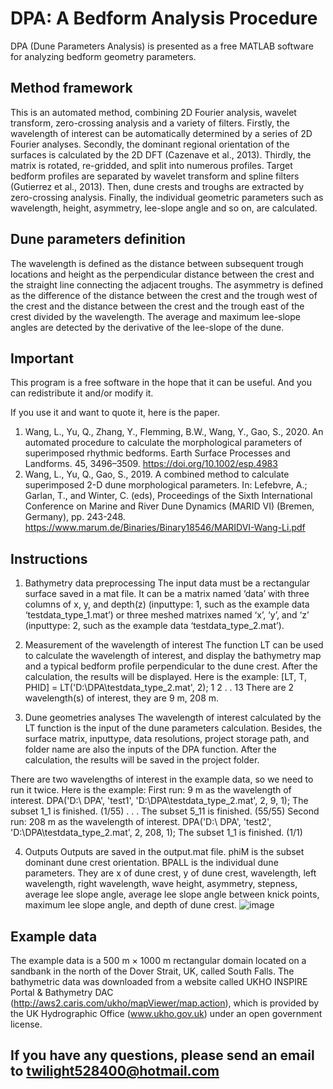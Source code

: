 # DPA: A Bedform Analysis Procedure
DPA (Dune Parameters Analysis) is presented as a free MATLAB software for analyzing bedform geometry parameters. 

## Method framework
This is an automated method, combining 2D Fourier analysis, wavelet transform, zero-crossing analysis and a variety of filters.
Firstly, the wavelength of interest can be automatically determined by a series of 2D Fourier analyses. Secondly, the dominant regional orientation of the surfaces is calculated by the 2D DFT (Cazenave et al., 2013). Thirdly, the matrix is rotated, re-gridded, and split into numerous profiles. Target bedform profiles are separated by wavelet transform and spline filters (Gutierrez et al., 2013). Then, dune crests and troughs are extracted by zero-crossing analysis. Finally, the individual geometric parameters such as wavelength, height, asymmetry, lee-slope angle and so on, are calculated. 

## Dune parameters definition 
The wavelength is defined as the distance between subsequent trough locations and height as the perpendicular distance between the crest and the straight line connecting the adjacent troughs. The asymmetry is defined as the difference of the distance between the crest and the trough west of the crest and the distance between the crest and the trough east of the crest divided by the wavelength. The average and maximum lee-slope angles are detected by the derivative of the lee-slope of the dune.
## Important
This program is a free software in the hope that it can be useful. And you can redistribute it and/or modify it. 

If you use it and want to quote it, here is the paper.
1.	Wang, L., Yu, Q., Zhang, Y., Flemming, B.W., Wang, Y., Gao, S., 2020. An automated procedure to calculate the morphological parameters of superimposed rhythmic bedforms. Earth Surface Processes and Landforms. 45, 3496–3509. https://doi.org/10.1002/esp.4983
2.	Wang, L., Yu, Q., Gao, S., 2019. A combined method to calculate superimposed 2-D dune morphological parameters. In: Lefebvre, A.; Garlan, T., and Winter, C. (eds), Proceedings of the Sixth International Conference on Marine and River Dune Dynamics (MARID VI) (Bremen, Germany), pp. 243-248. https://www.marum.de/Binaries/Binary18546/MARIDVI-Wang-Li.pdf

## Instructions
1.	Bathymetry data preprocessing
The input data must be a rectangular surface saved in a mat file. It can be a matrix named ‘data’ with three columns of x, y, and depth(z) (inputtype: 1, such as the example data ‘testdata_type_1.mat’) or three meshed matrixes named ‘x’, ‘y’, and ‘z’ (inputtype: 2, such as the example data ‘testdata_type_2.mat’). 

2.	Measurement of the wavelength of interest
The function LT can be used to calculate the wavelength of interest, and display the bathymetry map and a typical bedform profile perpendicular to the dune crest. After the calculation, the results will be displayed. 
Here is the example:
[LT, T, PHID] = LT('D:\DPA\testdata_type_2.mat', 2);
1
2
.
.
13 
There are 2 wavelength(s) of interest, they are 9 m, 208 m.

3.	Dune geometries analyses
The wavelength of interest calculated by the LT function is the input of the dune parameters calculation. Besides, the surface matrix, inputtype, data resolutions, project storage path, and folder name are also the inputs of the DPA function. After the calculation, the results will be saved in the project folder. 

There are two wavelengths of interest in the example data, so we need to run it twice.
Here is the example: 
First run: 9 m as the wavelength of interest.
DPA('D:\ DPA\', 'test1', 'D:\DPA\testdata_type_2.mat', 2, 9, 1);
The subset 1_1 is finished. (1/55)
.
.
.
The subset 5_11 is finished. (55/55)
Second run: 208 m as the wavelength of interest.
DPA('D:\ DPA\', 'test2', 'D:\DPA\testdata_type_2.mat', 2, 208, 1);
The subset 1_1 is finished. (1/1)

4.	Outputs
Outputs are saved in the output.mat file.
phiM is the subset dominant dune crest orientation.
BPALL is the individual dune parameters. They are x of dune crest, y of dune crest, wavelength, left wavelength, right wavelength, wave height, asymmetry, stepness, average lee slope angle, average lee slope angle between knick points, maximum lee slope angle, and depth of dune crest.
![image](https://user-images.githubusercontent.com/58336082/129526180-4c5c4820-f0cc-4c58-9e1b-e244dfcb688a.png)

## Example data
The example data is a 500 m × 1000 m rectangular domain located on a sandbank in the north of the Dover Strait, UK, called South Falls. The bathymetric data was downloaded from a website called UKHO INSPIRE Portal & Bathymetry DAC (http://aws2.caris.com/ukho/mapViewer/map.action), which is provided by the UK Hydrographic Office (www.ukho.gov.uk) under an open government license. 

## If you have any questions, please send an email to twilight528400@hotmail.com

